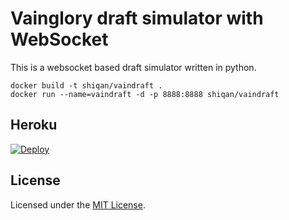 # Vainglory draft simulator with WebSocket

This is a websocket based draft simulator written in python.


```
docker build -t shiqan/vaindraft .
docker run --name=vaindraft -d -p 8888:8888 shiqan/vaindraft
```

## Heroku 
[![Deploy](https://www.herokucdn.com/deploy/button.svg)](https://heroku.com/deploy)

## License

Licensed under the [MIT License](LICENSE).

